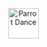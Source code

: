 <p align="center">
  <img
    src="https://emoji.gg/assets/emoji/7333-parrotdance.gif"
    alt="Parrot Dance"
    height="60"
    style="vertical-align: middle; margin-right0&width=350&height=60&lines=D%C3%ADdac%20Fern%C3%A1ndez"
    alt="Dídac Fernández - typing"
    height="60"
    style="vertical-align: middle;"
    />

</p>
